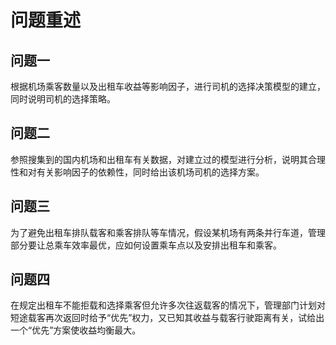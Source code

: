 # 问题重述



## 问题一

根据机场乘客数量以及出租车收益等影响因子，进行司机的选择决策模型的建立，同时说明司机的选择策略。

## 问题二

参照搜集到的国内机场和出租车有关数据，对建立过的模型进行分析，说明其合理性和对有关影响因子的依赖性，同时给出该机场司机的选择方案。

## 问题三

为了避免出租车排队载客和乘客排队等车情况，假设某机场有两条并行车道，管理部分要让总乘车效率最优，应如何设置乘车点以及安排出租车和乘客。

## 问题四

在规定出租车不能拒载和选择乘客但允许多次往返载客的情况下，管理部门计划对短途载客再次返回时给予“优先”权力，又已知其收益与载客行驶距离有关，试给出一个“优先”方案使收益均衡最大。


